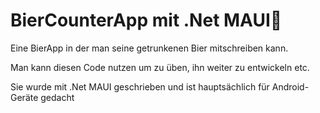 # BierCounterApp mit .Net MAUI🍻
Eine BierApp in der man seine getrunkenen Bier mitschreiben kann.

Man kann diesen Code nutzen um zu üben, ihn weiter zu entwickeln etc.

Sie wurde mit .Net MAUI geschrieben und ist hauptsächlich für Android-Geräte gedacht
